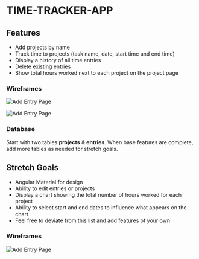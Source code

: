 # TIME-TRACKER-APP

## Features

- Add projects by name
- Track time to projects (task name, date, start time and end time)
- Display a history of all time entries
- Delete existing entries
- Show total hours worked next to each project on the project page

### Wireframes

![Add Entry Page](page-one.png)

![Add Entry Page](page-two.png)

### Database

Start with two tables **projects** & **entries**. When base features are complete, add more tables as needed for stretch goals.

## Stretch Goals

- Angular Material for design
- Ability to edit entries or projects
- Display a chart showing the total number of hours worked for each project
- Ability to select start and end dates to influence what appears on the chart
- Feel free to deviate from this list and add features of your own

### Wireframes

![Add Entry Page](page-three.png)
